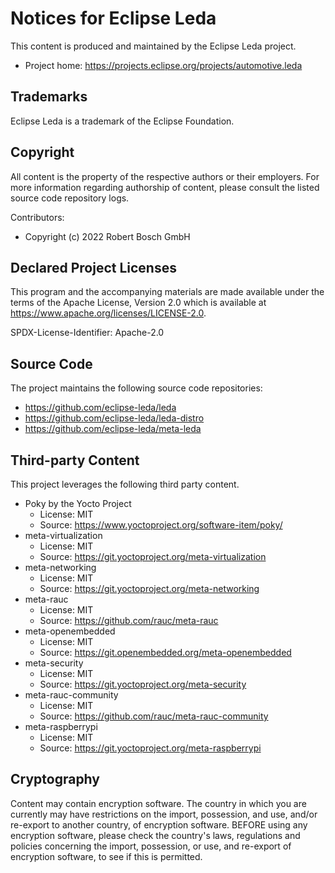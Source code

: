 # Notices for Eclipse Leda

This content is produced and maintained by the Eclipse Leda project.

* Project home: https://projects.eclipse.org/projects/automotive.leda

## Trademarks

 Eclipse Leda is a trademark of the Eclipse Foundation.

## Copyright

All content is the property of the respective authors or their employers. For
more information regarding authorship of content, please consult the listed
source code repository logs.

Contributors:
- Copyright (c) 2022 Robert Bosch GmbH
    
## Declared Project Licenses

This program and the accompanying materials are made available under the terms
of the Apache License, Version 2.0 which is available at
https://www.apache.org/licenses/LICENSE-2.0.

SPDX-License-Identifier: Apache-2.0

## Source Code

The project maintains the following source code repositories:

* https://github.com/eclipse-leda/leda
* https://github.com/eclipse-leda/leda-distro
* https://github.com/eclipse-leda/meta-leda

## Third-party Content

This project leverages the following third party content.

- Poky by the Yocto Project
    - License: MIT
    - Source:  https://www.yoctoproject.org/software-item/poky/
- meta-virtualization
    - License: MIT
    - Source: https://git.yoctoproject.org/meta-virtualization
- meta-networking
    - License: MIT
    - Source: https://git.yoctoproject.org/meta-networking
- meta-rauc
    - License: MIT
    - Source: https://github.com/rauc/meta-rauc
- meta-openembedded
    - License: MIT
    - Source: https://git.openembedded.org/meta-openembedded
- meta-security
    - License: MIT
    - Source: https://git.yoctoproject.org/meta-security
- meta-rauc-community
    - License: MIT
    - Source: https://github.com/rauc/meta-rauc-community
- meta-raspberrypi
    - License: MIT
    - Source: https://git.yoctoproject.org/meta-raspberrypi

## Cryptography

Content may contain encryption software. The country in which you are currently
may have restrictions on the import, possession, and use, and/or re-export to
another country, of encryption software. BEFORE using any encryption software,
please check the country's laws, regulations and policies concerning the import,
possession, or use, and re-export of encryption software, to see if this is
permitted.
